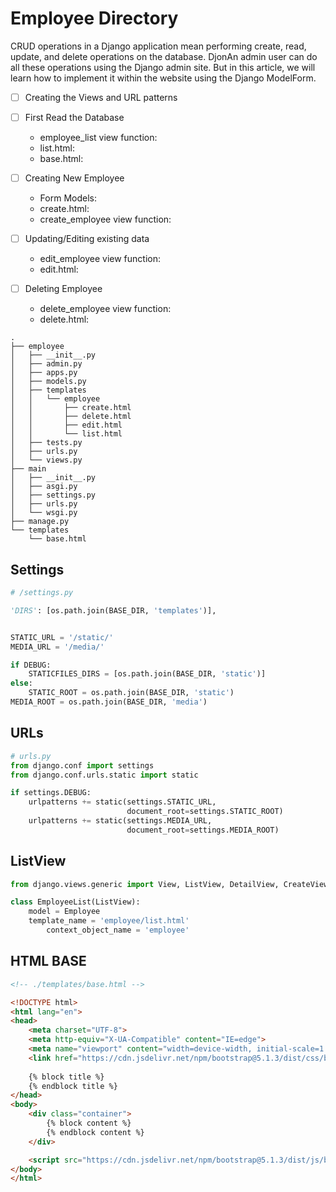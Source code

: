 # Employee Directory 
CRUD operations in a Django application mean performing create, read, update, and delete operations on the database. DjonAn admin user can do all these operations using the Django admin site. But in this article, we will learn how to implement it within the website using the Django ModelForm.

- [ ]  Creating the Views and URL patterns
- [ ]  First Read the Database
    - employee_list view function:
    - list.html:
    - base.html:
    
- [ ]  Creating New Employee
    - Form Models:
    - create.html:
    - create_employee view function:
    
- [ ]  Updating/Editing existing data
    - edit_employee view function:
    - edit.html:
    
- [ ]  Deleting Employee
    - delete_employee view function:
    - delete.html:
    

```text
.
├── employee
│   ├── __init__.py
│   ├── admin.py
│   ├── apps.py
│   ├── models.py
│   ├── templates
│   │   └── employee
│   │       ├── create.html
│   │       ├── delete.html
│   │       ├── edit.html
│   │       └── list.html
│   ├── tests.py
│   ├── urls.py
│   └── views.py
├── main
│   ├── __init__.py
│   ├── asgi.py
│   ├── settings.py
│   ├── urls.py
│   └── wsgi.py
├── manage.py
└── templates
    └── base.html
```

## Settings
```python
# /settings.py 

'DIRS': [os.path.join(BASE_DIR, 'templates')],


STATIC_URL = '/static/'
MEDIA_URL = '/media/'

if DEBUG:
    STATICFILES_DIRS = [os.path.join(BASE_DIR, 'static')]
else:
    STATIC_ROOT = os.path.join(BASE_DIR, 'static')
MEDIA_ROOT = os.path.join(BASE_DIR, 'media')
```

## URLs
```python
# urls.py
from django.conf import settings
from django.conf.urls.static import static

if settings.DEBUG:
    urlpatterns += static(settings.STATIC_URL,
                          document_root=settings.STATIC_ROOT)
    urlpatterns += static(settings.MEDIA_URL,
                          document_root=settings.MEDIA_ROOT)
```

## ListView
```python
from django.views.generic import View, ListView, DetailView, CreateView, UpdateView, DeleteView

class EmployeeList(ListView):
    model = Employee
    template_name = 'employee/list.html'
		context_object_name = 'employee'
```

## HTML BASE
```html
<!-- ./templates/base.html -->

<!DOCTYPE html>
<html lang="en">
<head>
    <meta charset="UTF-8">
    <meta http-equiv="X-UA-Compatible" content="IE=edge">
    <meta name="viewport" content="width=device-width, initial-scale=1.0">
    <link href="https://cdn.jsdelivr.net/npm/bootstrap@5.1.3/dist/css/bootstrap.min.css" rel="stylesheet" integrity="sha384-1BmE4kWBq78iYhFldvKuhfTAU6auU8tT94WrHftjDbrCEXSU1oBoqyl2QvZ6jIW3" crossorigin="anonymous">
    
    {% block title %}
    {% endblock title %}
</head>
<body>
    <div class="container">
        {% block content %}
        {% endblock content %}
    </div>

    <script src="https://cdn.jsdelivr.net/npm/bootstrap@5.1.3/dist/js/bootstrap.bundle.min.js" integrity="sha384-ka7Sk0Gln4gmtz2MlQnikT1wXgYsOg+OMhuP+IlRH9sENBO0LRn5q+8nbTov4+1p" crossorigin="anonymous"></script>
</body>
</html>
```